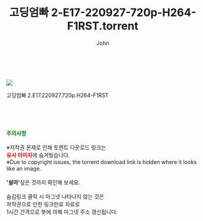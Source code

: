 ﻿---
layout: post
title:  "    고딩엄빠 2-E17-220927-720p-H264-F1RST.torrent"
author: John
categories: [ TV ]
tags: [  ]
image: https://torrentrj55.com/uploadfile/full/47285a8dc1910015f91d4d35118d434c8ebb940b.jpg 
description: "    고딩엄빠 2-E17-220927-720p-H264-F1RST torrent 정보 공유"
toc: true
toc_sticky: true
---

<br>
<p><img src="https://torrentrj55.com/uploadfile/full/47285a8dc1910015f91d4d35118d434c8ebb940b.jpg"/></p>
 고딩엄빠 2.E17.220927.720p.H264-F1RST  
    
<br><br><br>
<p data-ke-size="size16"><b><span style="color: green;">주의사항</span></b><br /><br />※저작권 문제로 인해 토렌트 다운로드 링크는<br /><b><span style="color: red;">유사 이미지</span></b>에 숨겨뒀습니다.<br />※Due to copyright issues, the torrent download link is hidden where it looks like an image.<br /><br /><b>'설마'</b>싶은 것까지 확인해 보세요.<br /><br />숨김링크 클릭 시 마그넷 나타나지 않는 것은<br />저작권으로 인한 링크만료 자료로<br />1시간 간격으로 봇에 의해 마그넷 주소 갱신됩니다.</p>
